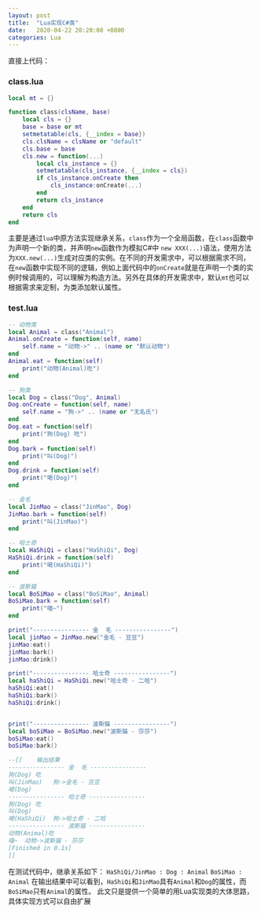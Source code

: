 ```yaml
---
layout: post
title:  "Lua实现C#类"
date:   2020-04-22 20:20:08 +0800
categories: Lua
---
```



直接上代码：
### class.lua
```lua
local mt = {}

function class(clsName, base)
	local cls = {}
	base = base or mt
	setmetatable(cls, {__index = base})
	cls.clsName = clsName or "default"
	cls.base = base
	cls.new = function(...)
		local cls_instance = {}
		setmetatable(cls_instance, {__index = cls})
		if cls_instance.onCreate then
			cls_instance:onCreate(...)
		end
		return cls_instance
	end
	return cls
end
```
主要是通过`lua`中原方法实现继承关系，`class`作为一个全局函数，在`class`函数中为声明一个新的类，并声明`new`函数作为模拟C#中 `new XXX(...)`语法，使用方法为`XXX.new(...)`生成对应类的实例。在不同的开发需求中，可以根据需求不同，在`new`函数中实现不同的逻辑，例如上面代码中的`onCreate`就是在声明一个类的实例时候调用的，可以理解为构造方法。另外在具体的开发需求中，默认`mt`也可以根据需求来定制，为类添加默认属性。

### test.lua
``` lua
-- 动物类
local Animal = class("Animal")
Animal.onCreate = function(self, name)
	self.name = "动物->" .. (name or "默认动物")
end
Animal.eat = function(self)
	print("动物(Animal)吃")
end

-- 狗类
local Dog = class("Dog", Animal)
Dog.onCreate = function(self, name)
	self.name = "狗->" .. (name or "无名氏")
end
Dog.eat = function(self)
	print("狗(Dog) 吃")
end
Dog.bark = function(self)
	print("叫(Dog)")
end
Dog.drink = function(self)
	print("喝(Dog)")
end

-- 金毛
local JinMao = class("JinMao", Dog)
JinMao.bark = function(self)
	print("叫(JinMao)")
end

-- 哈士奇
local HaShiQi = class("HaShiQi", Dog)
HaShiQi.drink = function(self)
	print("喝(HaShiQi)")
end

-- 波斯猫
local BoSiMao = class("BoSiMao", Animal)
BoSiMao.bark = function(self)
	print("喵~")
end

print("---------------- 金  毛 ----------------")
local jinMao = JinMao.new("金毛 - 豆豆")
jinMao:eat()
jinMao:bark()
jinMao:drink()

print("---------------- 哈士奇 ----------------")
local haShiQi = HaShiQi.new("哈士奇 - 二哈")
haShiQi:eat()
haShiQi:bark()
haShiQi:drink()


print("---------------- 波斯猫 ----------------")
local boSiMao = BoSiMao.new("波斯猫 - 莎莎")
boSiMao:eat()
boSiMao:bark()

--[[	输出结果
---------------- 金  毛 ----------------
狗(Dog) 吃
叫(JinMao)	狗->金毛 - 豆豆
喝(Dog)
---------------- 哈士奇 ----------------
狗(Dog) 吃
叫(Dog)
喝(HaShiQi)	狗->哈士奇 - 二哈
---------------- 波斯猫 ----------------
动物(Animal)吃
喵~	动物->波斯猫 - 莎莎
[Finished in 0.1s]
]]
```
在测试代码中，继承关系如下：
`HaShiQi/JinMao : Dog : Animal`
`BoSiMao : Animal`
在输出结果中可以看到，`HaShiQi`和`JinMao`具有`Animal`和`Dog`的属性，而`BoSiMao`只有`Animal`的属性。
此文只是提供一个简单的用Lua实现类的大体思路，具体实现方式可以自由扩展